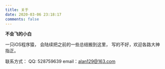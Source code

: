 ```yaml
---
title: 关于
date: 2020-03-06 23:18:17
comments: false
---
```


<b>不会飞的小白</b>

一只iOS程序猿，
会陆续把之前的一些总结搬到这里，
写的不好，欢迎各路大神指正。

联系方式：
    QQ: 528759639
    email：alan129@163.com

